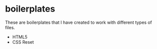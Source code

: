 # boilerplates

These are boilerplates that I have created to work with different types of files. 

* HTML5
* CSS Reset
